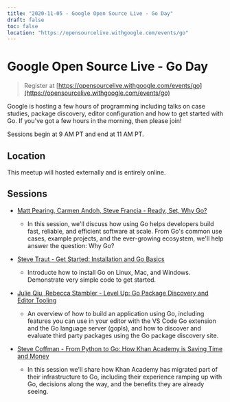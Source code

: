 ```yaml
---
title: "2020-11-05 - Google Open Source Live - Go Day"
draft: false
toc: false
location: "https://opensourcelive.withgoogle.com/events/go"
---
```



# Google Open Source Live - Go Day

> Register at [https://opensourcelive.withgoogle.com/events/go](https://opensourcelive.withgoogle.com/events/go)

Google is hosting a few hours of programming including talks on case studies, package discovery, editor configuration and how to get started with Go. If you've got a few hours in the morning, then please join! 

Sessions begin at 9 AM PT and end at 11 AM PT.

## Location

This meetup will hosted externally and is entirely online. 

## Sessions

* [Matt Pearing, Carmen Andoh, Steve Francia - Ready, Set, Why Go?](https://opensourcelive.withgoogle.com/events/go?talk=session1)
    - In this session, we'll discuss how using Go helps developers build fast, reliable, and efficient software at scale. From Go's common use cases, example projects, and the ever-growing ecosystem, we'll help answer the question: Why Go?

* [Steve Traut - Get Started: Installation and Go Basics](https://opensourcelive.withgoogle.com/events/go?talk=session2)
    - Introducte how to install Go on Linux, Mac, and Windows. Demonstrate very simple code to get started.

* [Julie Qiu, Rebecca Stambler - Level Up: Go Package Discovery and Editor Tooling](https://opensourcelive.withgoogle.com/events/go?talk=session3)
    - An overview of how to build an application using Go, including features you can use in your editor with the VS Code Go extension and the Go language server (gopls), and how to discover and evaluate third party packages using the Go package discovery site.

* [Steve Coffman - From Python to Go: How Khan Academy is Saving Time and Money](https://opensourcelive.withgoogle.com/events/go?talk=session4)
    - In this session we'll share how Khan Academy has migrated part of their infrastructure to Go, including their experience ramping up with Go, decisions along the way, and the benefits they are already seeing.
